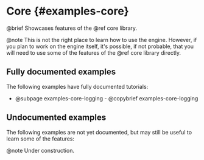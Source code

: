 # Core {#examples-core}

@brief Showcases features of the @ref core library.

@note This is not the right place to learn how to use the engine. However, if
you plan to work on the engine itself, it's possible, if not probable, that you
will need to use some of the features of the @ref core library directly.

## Fully documented examples

The following examples have fully documented tutorials:
- @subpage examples-core-logging - @copybrief examples-core-logging

## Undocumented examples

The following examples are not yet documented, but may still be useful to learn
some of the features:

@note Under construction.
